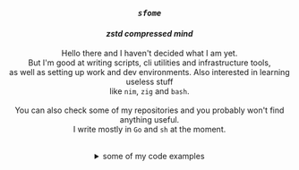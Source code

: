 <div align="center">

### *`sfome`*
#### *zstd compressed mind*
  
Hello there and I haven't decided what I am yet. <br>
But I'm good at writing scripts, cli utilities and infrastructure tools, <br> 
as well as setting up work and dev environments. Also interested in learning useless stuff <br> 
like `nim`, `zig` and `bash`. <br>
<br>
You can also check some of my repositories and you probably won't find anything useful. <br>
I write mostly in `Go` and `sh` at the moment. <br>

<br>
</div>

<details>
<summary align="center">some of my code examples</summary>

### `GetChar()` from sterm
```go
// simple func to get char from terminal
// similar to getchar() in C
func GetChar() (rune, error) {
	s, err := term.MakeRaw(0)
	defer term.Restore(0, s)
	if err != nil {
		return 0, err
	}

	in := bufio.NewReader(os.Stdin)

	rn, _, err := in.ReadRune()
	if err != nil {
		return 0, err
	}

	return rn, nil
}
```

<br>
  
### `2arr()` from pblib
#### splits string to characters with '\n' delimiter
```bash
function pblib::str::2arr() {
  local -r string="$1"
  shift $#

  if [[ -z $string ]]; then
    return 1
  else
    local -a array
    local char
    for (( i = 0; i < ${#string}; ++i )); do
      char="${string:${i}:1}"
      if [[ -z $char ]]; then
        array+=(' ')
      else
        array+=("${char}")
      fi
    done
    unset char
    readonly array
    printf '%s\n' "${array[@]}"
    return 0
  fi
}
```

<br>

### `lines_while()` from pblib
#### count lines in file with while cycle
```bash
function pblib::fs::lines_while() {
  local -r file="$1"
  shift $#

  if [[ ! -f $file ]]; then
    return 1
  else
    local -i lines_count=0
    while IFS='' read -r _; do
      ((++lines_count))
    done < "${file}"
    readonly lines_count
    printf '%u\n' "${lines_count}"
    return 0
  fi
}
```

</details>
